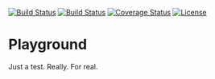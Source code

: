 [![Build Status](https://travis-ci.org/dsieger/playground.svg?branch=master)](https://travis-ci.org/dsieger/playground)
[![Build Status](https://ci.appveyor.com/api/projects/status/3qjoqq7m3kq7e6c2?svg=true)](https://ci.appveyor.com/project/dsieger/playground)
[![Coverage Status](https://coveralls.io/repos/github/dsieger/playground/badge.svg?branch=master)](https://coveralls.io/github/dsieger/playground?branch=master)
[![License](https://img.shields.io/badge/License-BSD%203--Clause-blue.svg)](https://opensource.org/licenses/BSD-3-Clause)

# Playground

Just a test. Really. For real.
